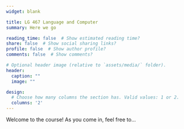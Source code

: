 ```yaml
---
widget: blank

title: LG 467 Language and Computer
summary: Here we go

reading_time: false  # Show estimated reading time?
share: false  # Show social sharing links?
profile: false  # Show author profile?
comments: false  # Show comments?

# Optional header image (relative to `assets/media/` folder).
header:
  caption: ""
  image: ""

design:
  # Choose how many columns the section has. Valid values: 1 or 2.
  columns: '2'
---
```


Welcome to the course! As you come in, feel free to...
